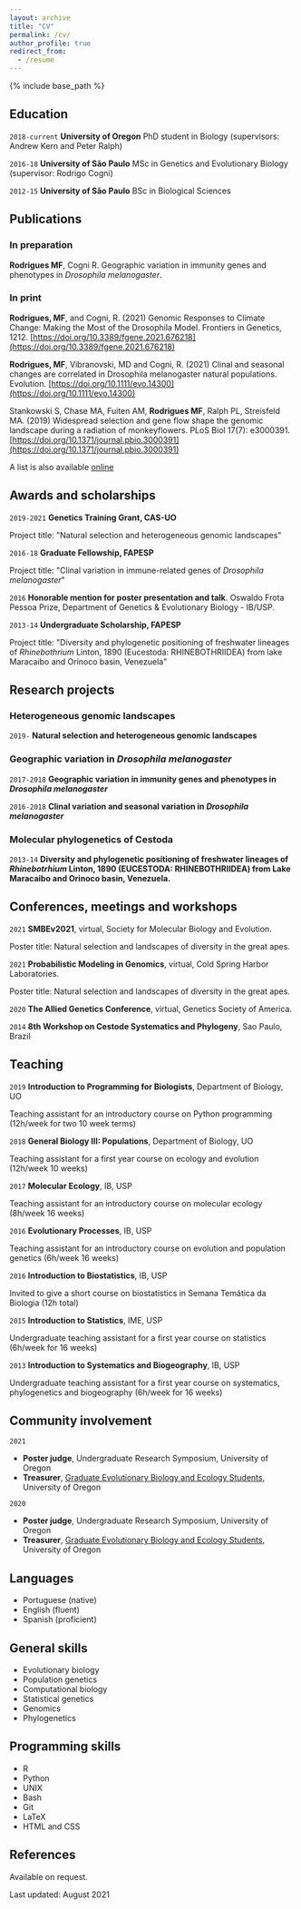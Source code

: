```yaml
---
layout: archive
title: "CV"
permalink: /cv/
author_profile: true
redirect_from:
  - /resume
---
```


{% include base_path %}

<!-- ## Currently-->

<!--I’m a PhD student in the Institute of Ecology and Evolution at the University of Oregon, working with Andrew Kern and Peter Ralph. I’m broadly interested in evolutionary biology, population genetics and computational biology. For my PhD, I have been working on how different evolutionary processes shape the landscape of genetic diversity across species. -->

## Education
`2018-current`
__University of Oregon__ PhD student in Biology (supervisors: Andrew Kern and Peter Ralph)

`2016-18`
__University of São Paulo__ MSc in Genetics and Evolutionary Biology (supervisor: Rodrigo Cogni)

<!-- `2016`
__University of São Paulo__ Coursework (330h) in Applied mathematics -->

`2012-15`
__University of São Paulo__ BSc in Biological Sciences

## Publications

<!-- ### In review -->

### In preparation

**Rodrigues MF**, Cogni R. Geographic variation in immunity genes and phenotypes in <i>Drosophila melanogaster</i>. 

### In print

**Rodrigues, MF**, and Cogni, R. (2021) Genomic Responses to Climate Change: Making the Most of the Drosophila Model. Frontiers in Genetics, 1212. [https://doi.org/10.3389/fgene.2021.676218](https://doi.org/10.3389/fgene.2021.676218)

**Rodrigues, MF**, Vibranovski, MD and Cogni, R. (2021) Clinal and seasonal changes are correlated in Drosophila melanogaster natural populations. Evolution. [https://doi.org/10.1111/evo.14300](https://doi.org/10.1111/evo.14300)

Stankowski S, Chase MA, Fuiten AM, **Rodrigues MF**, Ralph PL, Streisfeld MA. (2019) Widespread selection and gene flow shape the genomic landscape during a radiation of monkeyflowers. PLoS Biol 17(7): e3000391. [https://doi.org/10.1371/journal.pbio.3000391](https://doi.org/10.1371/journal.pbio.3000391)

A list is also available [online](https://scholar.google.com/citations?user=GyBZOK0AAAAJ)

## Awards and scholarships

`2019-2021`
__Genetics Training Grant, CAS-UO__

Project title: "Natural selection and heterogeneous genomic landscapes"

`2016-18`
__Graduate Fellowship, FAPESP__

Project title: "Clinal variation in immune-related genes of <i>Drosophila melanogaster</i>"

`2016`
__Honorable mention for poster presentation and talk__. Oswaldo Frota Pessoa Prize, Department of Genetics & Evolutionary Biology - IB/USP.

`2013-14`
__Undergraduate Scholarship, FAPESP__

Project title: "Diversity and phylogenetic positioning of freshwater lineages of <i>Rhinebothrium</i> Linton, 1890 (Eucestoda: RHINEBOTHRIIDEA) from lake Maracaibo and Orinoco basin, Venezuela"

## Research projects

### Heterogeneous genomic landscapes

`2019-` 
__Natural selection and heterogeneous genomic landscapes__

### Geographic variation in <i>Drosophila melanogaster</i>

`2017-2018` 
__Geographic variation in immunity genes and phenotypes in <i>Drosophila melanogaster</i>__

`2016-2018` 
__Clinal variation and seasonal variation in <i>Drosophila melanogaster</i>__

### Molecular phylogenetics of Cestoda

`2013-14` 
__Diversity and phylogenetic positioning of freshwater lineages of <i>Rhinebotrhium</i> Linton, 1890 (EUCESTODA: RHINEBOTHRIIDEA) from Lake Maracaibo and Orinoco basin, Venezuela.__

## Conferences, meetings and workshops

`2021`
__SMBEv2021__, virtual, Society for Molecular Biology and Evolution.

Poster title: Natural selection and landscapes of diversity in the great apes. 

`2021`
__Probabilistic Modeling in Genomics__, virtual, Cold Spring Harbor Laboratories.

Poster title: Natural selection and landscapes of diversity in the great apes. 

`2020`
__The Allied Genetics Conference__, virtual, Genetics Society of America.

`2014`
__8th Workshop on Cestode Systematics and Phylogeny__, Sao Paulo, Brazil


## Teaching

`2019`
__Introduction to Programming for Biologists__, Department of Biology, UO

Teaching assistant for an introductory course on Python programming (12h/week for two 10 week terms)

`2018`
__General Biology III: Populations__, Department of Biology, UO

Teaching assistant for a first year course on ecology and evolution (12h/week 10 weeks)

`2017`
__Molecular Ecology__, IB, USP

Teaching assistant for an introductory course on molecular ecology (8h/week 16 weeks)

`2016`
__Evolutionary Processes__, IB, USP

Teaching assistant for an introductory course on evolution and population genetics (6h/week 16 weeks)

`2016`
__Introduction to Biostatistics__, IB, USP

Invited to give a short course on biostatistics in Semana Temática da Biologia (12h total)

`2015`
__Introduction to Statistics__, IME, USP

Undergraduate teaching assistant for a first year course on statistics (6h/week for 16 weeks)

`2013`
__Introduction to Systematics and Biogeography__, IB, USP

Undergraduate teaching assistant for a first year course on systematics, phylogenetics and biogeography (6h/week for 16 weeks)

## Community involvement

`2021`
* __Poster judge__, Undergraduate Research Symposium, University of Oregon
* __Treasurer__, [Graduate Evolutionary Biology and Ecology Students](https://grebesuo.wordpress.com/), University of Oregon


`2020`

* __Poster judge__, Undergraduate Research Symposium, University of Oregon
* __Treasurer__, [Graduate Evolutionary Biology and Ecology Students](https://grebesuo.wordpress.com/), University of Oregon

## Languages

* Portuguese (native)
* English (fluent)
* Spanish (proficient)

## General skills

* Evolutionary biology
* Population genetics
* Computational biology
* Statistical genetics
* Genomics
* Phylogenetics

## Programming skills

* R
* Python
* UNIX
* Bash
* Git
* LaTeX
* HTML and CSS


## References

Available on request.

Last updated: August 2021
